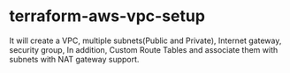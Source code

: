# terraform-aws-vpc-setup
It will create a VPC, multiple subnets(Public and Private), Internet gateway, security group, In addition, Custom Route Tables and associate them with subnets with NAT gateway support.
